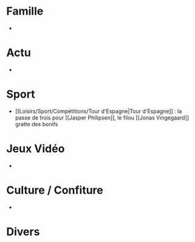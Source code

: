 # Famille
- 
# Actu
- 
# Sport
- [[Loisirs/Sport/Compétitions/Tour d'Espagne|Tour d'Espagne]] : la passe de trois pour [[Jasper Philipsen]], le filou [[Jonas Vingegaard]] gratte des bonifs
# Jeux Vidéo
- 
# Culture / Confiture
- 
# Divers

